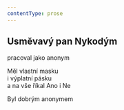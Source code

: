 ```yaml
---
contentType: prose
---
```


<section>

## Usměvavý pan Nykodým

pracoval jako anonym

Měl vlastní masku  
i výplatní pásku  
a na vše říkal Ano i Ne

Byl dobrým anonymem

</section>
